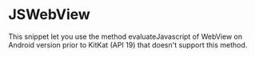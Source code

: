 # JSWebView
This snippet let you use the method evaluateJavascript of WebView on Android version prior to KitKat (API 19) that doesn't support this method.